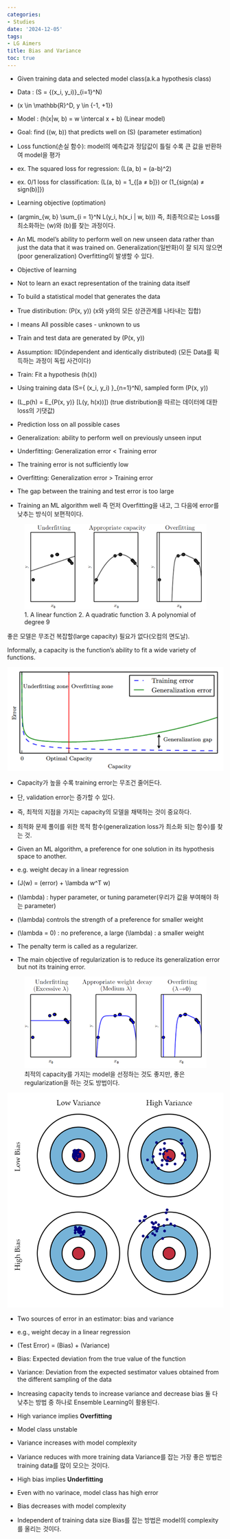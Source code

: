 ```yaml
---
categories:
- Studies
date: '2024-12-05'
tags:
- LG Aimers
title: Bias and Variance
toc: true
---
```


- Given training data and selected model class(a.k.a hypothesis class)
- Data : \(S = \{(x_i, y_i)\}_{i=1}^N\)
- \(x \in \mathbb{R}^D, y \in \{-1, +1\}\)
- Model : \(h(x|w, b) = w \intercal x + b\) (Linear model)
- Goal: find \((w, b)\) that predicts well on \(S\) (parameter estimation)
- Loss function(손실 함수): model의 예측값과 정답값이 틀릴 수록 큰 값을 반환하여 model을 평가
- ex. The squared loss for regression: \(L(a, b) = (a-b)^2\)
- ex. 0/1 loss for classification: \(L(a, b) = 1_{[a ≠ b]}\) or \(1_{sign(a) ≠ sign(b)]}\)
- Learning objective (optimation)
- \(argmin_{w, b} \sum_{i = 1}^N L(y_i, h(x_i | w, b))\)
즉, 최종적으로는 Loss를 최소화하는 \(w\)와 \(b\)를 찾는 과정이다.


- An ML model’s ability to perform well on new unseen data rather than just the data that it was trained on.
Generalization(일반화)이 잘 되지 않으면(poor generalization) Overfitting이 발생할 수 있다.


- Objective of learning
- Not to learn an exact representation of the training data itself
- To build a statistical model that generates the data
- True distiribution: \(P(x, y)\) (x와 y와의 모든 상관관계를 나타내는 집합)
- I means All possible cases - unknown to us
- Train and test data are generated by \(P(x, y)\)
- Assumption: IID(independent and identically distributed) (모든 Data를 획득하는 과정이 독립 사건이다)
- Train: Fit a hypothesis \(h(x)\)
- Using training data \(S=\{ (x_i, y_i) \}_{n=1}^N\), sampled form \(P(x, y)\)
- \(L_p(h) = E_{P(x, y)} [L(y, h(x))]\) (true distribution을 따르는 데이터에 대한 loss의 기댓값)
- Prediction loss on all possible cases
- Generalization: ability to perform well on previously unseen input
- Underfitting: Generalization error < Training error
- The training error is not sufficiently low
- Overfitting: Generalization error > Training error
- The gap between the training and test error is too large
- Training an ML algorithm well
즉 먼저 Overfitting을 내고, 그 다음에 error를 낮추는 방식이 보편적이다.


<figure class="image-caption">
  <img src="/assets/images/bias_and_variance/image_20241205_141952.png" alt="1. A linear function
2. A quadratic function
3. A polynomial of degree 9">
  <figcaption>1. A linear function
2. A quadratic function
3. A polynomial of degree 9</figcaption>
</figure>

좋은 모델은 무조건 복잡할(large capacity) 필요가 없다(오컴의 면도날).


Informally, a capacity is the function’s ability to fit a wide variety of functions.

![](/assets/images/bias_and_variance/image_20241205_141953.png)

- Capacity가 높을 수록 training error는 무조건 줄어든다.
- 단, validation error는 증가할 수 있다.
- 즉, 최적의 지점을 가지는 capacity의 모델을 채택하는 것이 중요하다.

- 최적화 문제 풀이를 위한 목적 함수(generalization loss가 최소화 되는 함수)를 찾는 것.
- Given an ML algorithm, a preference for one solution in its hypothesis space to another.
- e.g. weight decay in a linear regression
- \(J(w) = (error) + \lambda w^T w\)
- \(\lambda\) : hyper parameter, or tuning parameter(우리가 값을 부여해야 하는 parameter)
- \(\lambda\) controls the strength of a preference for smaller weight
- \(\lambda = 0\) : no preference, a large \(\lambda\) : a smaller weight
- The penalty term is called as a regularizer.
- The main objective of regularization is to reduce its generalization error but not its training error.
<figure class="image-caption">
  <img src="/assets/images/bias_and_variance/image_20241205_141954.png" alt="최적의 capacity를 가지는 model을 선정하는 것도 좋지만, 좋은 regularization을 하는 것도 방법이다.">
  <figcaption>최적의 capacity를 가지는 model을 선정하는 것도 좋지만, 좋은 regularization을 하는 것도 방법이다.</figcaption>
</figure>


![](/assets/images/bias_and_variance/image_20241205_141955.png)

- Two sources of error in an estimator: bias and variance
- e.g., weight decay in a linear regression
- (Test Error) = (Bias) + (Variance)
- Bias: Expected deviation from the true value of the function
- Variance: Deviation from the expected sestimator values obtained from the different sampling of the data
- Increasing capacity tends to increase variance and decrease bias
둘 다 낮추는 방법 중 하나로 Ensemble Learning이 활용된다.


- High variance implies **Overfitting**
- Model class unstable
- Variance increases with model complexity
- Variance reduces with more training data
Variance를 잡는 가장 좋은 방법은 training data를 많이 모으는 것이다.


- High bias implies **Underfitting**
- Even with no varinace, model class has high error
- Bias decreases with model complexity
- Independent of training data size
Bias를 잡는 방법은 model의 complexity를 올리는 것이다.


